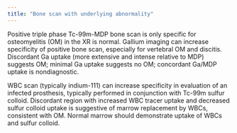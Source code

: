 ```yaml
---
title: "Bone scan with underlying abnormality"
---
```

Positive triple phase Tc-99m-MDP bone scan is only specific for osteomyelitis (OM) in the XR is normal.
Gallium imaging can increase specificity of positive bone scan, especially for vertebral OM and discitis.
Discordant Ga uptake (more extensive and intense relative to MDP) suggests OM; minimal Ga uptake suggests no OM; concordant Ga/MDP uptake is nondiagnostic.

WBC scan (typically indium-111) can increase specificity in evaluation of an infected prosthesis, typically performed in conjunction with Tc-99m sulfur colloid. 
Discordant region with increased WBC tracer uptake and decreased sulfur colloid uptake is suggestive of marrow replacement by WBCs, consistent with OM. Normal marrow should demonstrate uptake of WBCs and sulfur colloid.

